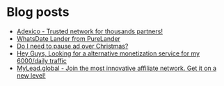 # Blog posts
<!-- BLOG-POST-LIST:START -->
- [Adexico - Trusted network for thousands partners!](https://afflift.com/f/threads/adexico-trusted-network-for-thousands-partners.5592/)
- [WhatsDate Lander from PureLander](https://afflift.com/f/threads/whatsdate-lander-from-purelander.7558/)
- [Do I need to pause ad over Christmas?](https://afflift.com/f/threads/do-i-need-to-pause-ad-over-christmas.10106/)
- [Hey Guys, Looking for a alternative monetization service  for my  6000/daily traffic](https://afflift.com/f/threads/hey-guys-looking-for-a-alternative-monetization-service-for-my-6000-daily-traffic.10113/)
- [MyLead.global - Join the most innovative affiliate network. Get it on a new level!](https://afflift.com/f/threads/mylead-global-join-the-most-innovative-affiliate-network-get-it-on-a-new-level.2151/)
<!-- BLOG-POST-LIST:END -->
